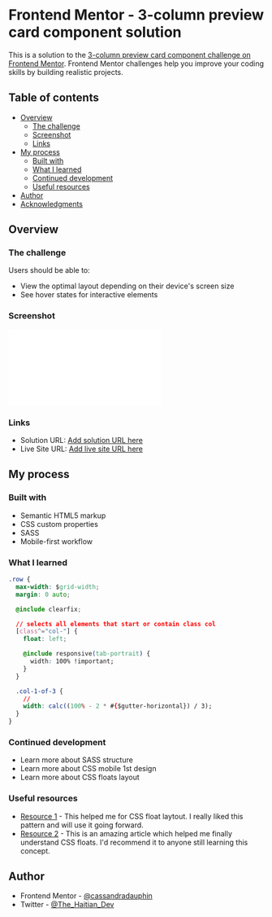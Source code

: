 # Frontend Mentor - 3-column preview card component solution

This is a solution to the [3-column preview card component challenge on Frontend Mentor](https://www.frontendmentor.io/challenges/3column-preview-card-component-pH92eAR2-). Frontend Mentor challenges help you improve your coding skills by building realistic projects. 

## Table of contents

- [Overview](#overview)
  - [The challenge](#the-challenge)
  - [Screenshot](#screenshot)
  - [Links](#links)
- [My process](#my-process)
  - [Built with](#built-with)
  - [What I learned](#what-i-learned)
  - [Continued development](#continued-development)
  - [Useful resources](#useful-resources)
- [Author](#author)
- [Acknowledgments](#acknowledgments)

## Overview

### The challenge

Users should be able to:

- View the optimal layout depending on their device's screen size
- See hover states for interactive elements

### Screenshot

![screenshot.png](README.md)

### Links

- Solution URL: [Add solution URL here](https://your-solution-url.com)
- Live Site URL: [Add live site URL here](https://your-live-site-url.com)

## My process

### Built with

- Semantic HTML5 markup
- CSS custom properties
- SASS
- Mobile-first workflow

### What I learned

```css
.row {
  max-width: $grid-width;
  margin: 0 auto;

  @include clearfix;

  // selects all elements that start or contain class col
  [class^="col-"] {
    float: left;

    @include responsive(tab-portrait) {
      width: 100% !important;
    }
  }

  .col-1-of-3 {
    // 
    width: calc((100% - 2 * #{$gutter-horizontal}) / 3);
  }
}
```

### Continued development
- Learn more about SASS structure
- Learn more about CSS mobile 1st design 
- Learn more about CSS floats layout

### Useful resources

- [Resource 1](https://www.w3schools.com/) - This helped me for CSS float laytout. I really liked this pattern and will use it going forward.
- [Resource 2](https://developer.mozilla.org/en-US/docs/Learn/CSS/CSS_layout/Floats) - This is an amazing article which helped me finally understand CSS floats. I'd recommend it to anyone still learning this concept.

## Author

- Frontend Mentor - [@cassandradauphin](https://www.frontendmentor.io/profile/cassandradauphin)
- Twitter - [@The_Haitian_Dev](https://www.twitter.com/The_Haitian_Dev)

